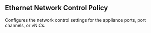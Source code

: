 ## Ethernet Network Control Policy
Configures the network control settings for the appliance ports, port channels, or vNICs. 
